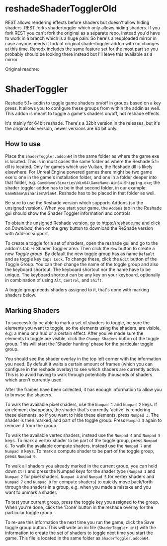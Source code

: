 # reshadeShaderTogglerOld
REST allows rendering effects before shaders but doesn't allow hiding shaders. REST forks shadertoggler which only allows hiding shaders. If you fork REST you can't fork the original as a separate repo, instead you'd have to work in a branch which is a huge pain. So here's a reuploaded mirror in case anyone needs it
fork of original shadertoggler addon with no changes at this time. Renodx includes the same feature set for the most part so you probably should be looking there instead but I'll leave this available as a mirror


Original readme:

# ShaderToggler
Reshade 5.1+ addin to toggle game shaders on/off in groups based on a key press. It allows you to configure these groups from within the addin as well. 
This addon is meant to toggle a game's shaders on/off, not reshade effects. 

It's mainly for 64bit reshade. There's a 32bit version in the releases, but it's the original old version, newer versions are 64 bit only. 

## How to use
Place the `ShaderToggler.addon64` in the same folder as where the game exe is located. This is in most cases the same folder as where the Reshade 5.1+ dll
is located. Only for games which use Vulkan, the Reshade dll is likely elsewhere. For Unreal Engine powered games there might be two
game exe's: one in the game's installation folder, and one in a folder deeper into that folder, e.g. 
`GameName\Binaries\Win64\GameName-Win64-Shipping.exe`; the shader toggler addon has to be in that second folder, in our example:
`GameName\Binaries\Win64`. Reshade has to be placed in that folder as well.

Be sure to use the Reshade version which supports Addons (so the unsigned version). When you start your game, the `Addons` tab in 
the Reshade gui should show the Shader Toggler information and controls. 

To obtain the unsigned Reshade version, go to <https://reshade.me> and click on *Download*, then on the grey button to download the ReShade version with Add-on support. 

To create a toggle for a set of shaders, open the reshade gui and go to the addon's tab -> Shader Toggler area. Then click 
the `New` button to create a new *Toggle group*. By default the new toggle group has as name `Default` and as toggle key 
`Caps Lock`. To change these, click the `Edit` button of the Toggle Group. You can then change the name of the toggle group
and also the keyboard shortcut. The keyboard shortcut nor the name have to be unique. The keyboard shortcut can be 
any key on your keyboard, optionally in combination of using `Alt`, `Control`, and `Shift`. 

A toggle group needs shaders assigned to it, that's done with marking shaders below.

## Marking Shaders
To successfully be able to mark a set of shaders to toggle, be sure the elements you want to toggle, so the elements
using the shaders, are visible, e.g. a menu or a hud or a certain effect. After you've made sure the elements to toggle are
visible, click the `Change Shaders` button of the toggle group. This will start the 'Shader hunting' phase for the particular 
toggle group. 

You should see the shader overlay in the top left corner with the information you need. By default it waits a certain amount
of frames (which you can configure in the reshade overlay) to see which shaders are currently active. This is to avoid having
to walk through potentially thousands of shaders which aren't currently used. 

After the frames have been collected, it has enough information to allow you to browse the shaders. 

To walk the available pixel shaders, use the `Numpad 1` and `Numpad 2` keys. If an element disappears, the shader that's 
currently 'active' is rendering these elements, so if you want to hide these elements, press `Numpad 3`. The shader is then 
marked, and part of the toggle group. Press `Numpad 3` again to remove it from the group.

To walk the available vertex shaders, instead use the `Numpad 4` and `Numpad 5` keys. To mark a vertex shader to be part of the toggle group, press `Numpad 6`.
To walk the available compute shaders, instead use the `Numpad 7` and `Numpad 8` keys. To mark a compute shader to be part of the toggle group, press `Numpad 9`.

To walk all shaders you already marked in the current group, you can hold down `Ctrl` and press the Numpad keys for the shader type (`Numpad 1` and `Numpad 2` for pixel shaders, `Numpad 4` and `Numpad 5` for vertex shaders and `Numpad 7` and `Numpad 8` for compute shaders) to quickly move back/forth through the shaders in a group, e.g. when you made a mistake and you want to unmark a shader.

To test your current group, press the toggle key you assigned to the group. When you're done, click the 'Done' button in the 
reshade overlay for the particular toggle group. 

To re-use this information the next time you run the game, click the Save toggle group button. This will write an ini file 
(`ShaderToggler.ini`) with the information to create the set of shaders to toggle next time you start the game. This file is
located in the same folder as `ShaderToggler.addon64`.
